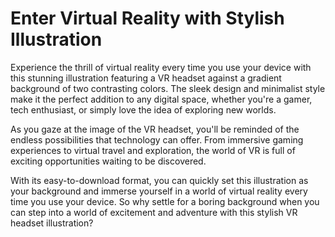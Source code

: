 <!--font:Montserrat-->

# Enter Virtual Reality with Stylish Illustration

Experience the thrill of virtual reality every time you use your device with this stunning illustration featuring a VR headset against a gradient background of two contrasting colors. The sleek design and minimalist style make it the perfect addition to any digital space, whether you're a gamer, tech enthusiast, or simply love the idea of exploring new worlds.

As you gaze at the image of the VR headset, you'll be reminded of the endless possibilities that technology can offer. From immersive gaming experiences to virtual travel and exploration, the world of VR is full of exciting opportunities waiting to be discovered.

With its easy-to-download format, you can quickly set this illustration as your background and immerse yourself in a world of virtual reality every time you use your device. So why settle for a boring background when you can step into a world of excitement and adventure with this stylish VR headset illustration?

<!--

Write me markdown content of website with wallpaper:

"A wallpaper with a simple illustration of a virtual reality headset, against a gradient background of two contrasting colors."

The header of the page should not be copy of the text but rather a real content of the website which is using this wallpaper.


---


# Virtual Reality Headset Wallpaper

Decorate your desktop or phone screen with this simple yet stylish wallpaper featuring a virtual reality headset illustration. The gradient background of two contrasting colors adds depth and dimension to the design, making it stand out from other wallpapers.

Whether you're a gamer, tech enthusiast, or simply love the futuristic look of VR headsets, this wallpaper is perfect for you. It's easy to download and set as your wallpaper, so you can enjoy its sleek design every time you use your device.

Upgrade your digital space with this eye-catching virtual reality headset wallpaper today!


---


Heading should not include word "wallpaper". The website should not be about the wallpaper itself, wallpaper is just a related background, rewrite whole content.


---


# Immerse Yourself in a Virtual World with This Stylish Wallpaper

Transform your digital space into a futuristic world with this stunning wallpaper featuring an illustration of a virtual reality headset. Against a gradient background of two contrasting colors, the headset stands out as a symbol of cutting-edge technology and immersive experiences.

Whether you're a gamer, tech enthusiast, or simply love the idea of exploring new worlds, this wallpaper is the perfect addition to your desktop or phone screen. Its minimalist design adds a touch of sophistication to your digital space, while the VR headset serves as a reminder of the endless possibilities that technology can offer.

With its easy-to-download format, you can quickly set this wallpaper as your background and enjoy its sleek design every time you use your device. So why settle for a boring wallpaper when you can transport yourself to a whole new world with this stylish VR headset wallpaper?


---


Heading should not include word "wallpaper". The website should not be about the wallpaper itself, wallpaper is just a related background, rewrite whole content.


---


# Step into a World of Virtual Reality with This Stylish Illustration

Experience the thrill of virtual reality every time you use your device with this stunning illustration featuring a VR headset against a gradient background of two contrasting colors. The sleek design and minimalist style make it the perfect addition to any digital space, whether you're a gamer, tech enthusiast, or simply love the idea of exploring new worlds.

As you gaze at the image of the VR headset, you'll be reminded of the endless possibilities that technology can offer. From immersive gaming experiences to virtual travel and exploration, the world of VR is full of exciting opportunities waiting to be discovered.

With its easy-to-download format, you can quickly set this illustration as your background and immerse yourself in a world of virtual reality every time you use your device. So why settle for a boring background when you can step into a world of excitement and adventure with this stylish VR headset illustration?


---


Write me a Google font which is best fitting for the website.

Pick from the list:
- Roboto
- Poppins
- Inter
- IBM Plex Sans
- Lobster
- Lato
- Great Vibes
- Alegreya
- Cormorant Garamond
- Exo 2
- Playfair Display
- Orbitron
- Dancing Script
- Montserrat
- Cabin
- Open Sans
- Cinzel
- Barlow Condensed
- Creepster
- Futura
- Cinzel Decorative
- Raleway


Write just the font name nothing else.


---


Montserrat

-->

